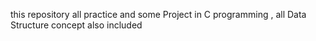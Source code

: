 this repository all practice and some Project in C programming , all Data Structure concept also included  
